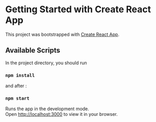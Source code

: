 # Getting Started with Create React App

This project was bootstrapped with [Create React App](https://github.com/facebook/create-react-app).

## Available Scripts

In the project directory, you should run

### `npm install`
and after : 
### `npm start`

Runs the app in the development mode.\
Open [http://localhost:3000](http://localhost:3000) to view it in your browser.


